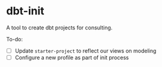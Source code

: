# dbt-init
A tool to create dbt projects for consulting.

To-do:
- [ ] Update `starter-project` to reflect our views on modeling
- [ ] Configure a new profile as part of init process